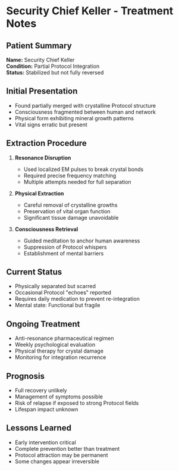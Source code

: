 # Security Chief Keller - Treatment Notes

## Patient Summary
**Name:** Security Chief Keller  
**Condition:** Partial Protocol Integration  
**Status:** Stabilized but not fully reversed

## Initial Presentation
- Found partially merged with crystalline Protocol structure
- Consciousness fragmented between human and network
- Physical form exhibiting mineral growth patterns
- Vital signs erratic but present

## Extraction Procedure
1. **Resonance Disruption**
   - Used localized EM pulses to break crystal bonds
   - Required precise frequency matching
   - Multiple attempts needed for full separation

2. **Physical Extraction**
   - Careful removal of crystalline growths
   - Preservation of vital organ function
   - Significant tissue damage unavoidable

3. **Consciousness Retrieval**
   - Guided meditation to anchor human awareness
   - Suppression of Protocol whispers
   - Establishment of mental barriers

## Current Status
- Physically separated but scarred
- Occasional Protocol "echoes" reported
- Requires daily medication to prevent re-integration
- Mental state: Functional but fragile

## Ongoing Treatment
- Anti-resonance pharmaceutical regimen
- Weekly psychological evaluation
- Physical therapy for crystal damage
- Monitoring for integration recurrence

## Prognosis
- Full recovery unlikely
- Management of symptoms possible
- Risk of relapse if exposed to strong Protocol fields
- Lifespan impact unknown

## Lessons Learned
- Early intervention critical
- Complete prevention better than treatment
- Protocol attraction may be permanent
- Some changes appear irreversible